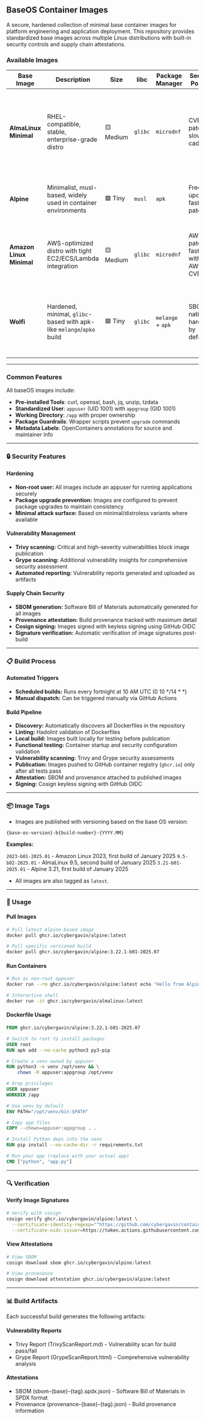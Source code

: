 ## BaseOS Container Images

A secure, hardened collection of minimal base container images for platform engineering and application deployment. This repository provides standardized base images across multiple Linux distributions with built-in security controls and supply chain attestations.

### Available Images

| Base Image       | Description                                                           | Size      | libc    | Package Manager   | Security Posture                     | Optimal Use Cases                                                                                       |
| ---------------- | --------------------------------------------------------------------- | --------- | ------- | ----------------- | ------------------------------------ | ------------------------------------------------------------------------------------------------------- |
| **AlmaLinux Minimal**    | RHEL-compatible, stable, enterprise-grade distro                      | 🟨 Medium | `glibc` | `microdnf`             | CVE-patched, slower cadence          | - Legacy enterprise apps<br>- Python/C apps expecting RHEL<br>- Compliance-required workloads           |
| **Alpine**       | Minimalist, musl-based, widely used in container environments         | 🟩 Tiny   | `musl`  | `apk`             | Frequent updates, fast CVE patching  | - Scratch-like microservices<br>- Fast CI/CD<br>- Static Go/Rust apps             |
| **Amazon Linux Minimal** | AWS-optimized distro with tight EC2/ECS/Lambda integration            | 🟨 Medium | `glibc` | `microdnf`       | AWS-patched, fast sync with AWS CVEs | - AWS-hosted apps<br>- Lambda container images<br>- EKS/ECS-optimized workloads                         |
| **Wolfi**        | Hardened, minimal, `glibc`-based with apk-like `melange`/`apko` build | 🟦 Tiny   | `glibc` | `melange` + `apk` | SBOM-native, hardened by default     | - Zero CVE base images<br>- LLM apps<br>- SLSA-compliant builds<br>- Multi-arch distroless-style images |

---

### Common Features
All baseOS images include:
- **Pre-installed Tools**: curl, openssl, bash, jq, unzip, tzdata
- **Standardized User**: `appuser` (UID 1001) with `appgroup` (GID 1001)
- **Working Directory**: `/app` with proper ownership
- **Package Guardrails**: Wrapper scripts prevent `upgrade` commands
- **Metadata Labels**: OpenContainers annotations for source and maintainer info

---

### 🔒 Security Features

#### Hardening
- **Non-root user:** All images include an appuser for running applications securely
- **Package upgrade prevention:** Images are configured to prevent package upgrades to maintain consistency
- **Minimal attack surface:** Based on minimal/distroless variants where available

#### Vulnerability Management
- **Trivy scanning:** Critical and high-severity vulnerabilities block image publication
- **Grype scanning:** Additional vulnerability insights for comprehensive security assessment
- **Automated reporting:** Vulnerability reports generated and uploaded as artifacts

#### Supply Chain Security
- **SBOM generation:** Software Bill of Materials automatically generated for all images
- **Provenance attestation:** Build provenance tracked with maximum detail
- **Cosign signing:** Images signed with keyless signing using GitHub OIDC
- **Signature verification:** Automatic verification of image signatures post-build

---

### 📋 Build Process

#### Automated Triggers
- **Scheduled builds:** Runs every fortnight at 10 AM UTC (0 10 */14 * *)
- **Manual dispatch:** Can be triggered manually via GitHub Actions

#### Build Pipeline
- **Discovery:** Automatically discovers all Dockerfiles in the repository
- **Linting:** Hadolint validation of Dockerfiles
- **Local build:** Images built locally for testing before publication
- **Functional testing:** Container startup and security configuration validation
- **Vulnerability scanning:** Trivy and Grype security assessments
- **Publication:** Images pushed to GitHub container registry (`ghcr.io`) only after all tests pass
- **Attestation:** SBOM and provenance attached to published images
- **Signing:** Cosign keyless signing with GitHub OIDC

---

### 📦 Image Tags
- Images are published with versioning based on the base OS version:

```
{base-os-version}-b{build-number}-{YYYY.MM}
```
**Examples:**

`2023-b01-2025.01` - Amazon Linux 2023, first build of January 2025
`9.5-b02-2025.01` - AlmaLinux 9.5, second build of January 2025
`3.21-b01-2025.01` - Alpine 3.21, first build of January 2025

- All images are also tagged as `latest`.

---

### 🚀 Usage

#### Pull Images

```bash
# Pull latest Alpine-based image
docker pull ghcr.io/cybergavin/alpine:latest

# Pull specific versioned build
docker pull ghcr.io/cybergavin/alpine:3.22.1-b01-2025.07
```

#### Run Containers

```bash
# Run as non-root appuser
docker run --rm ghcr.io/cybergavin/alpine:latest echo "Hello from Alpine!"

# Interactive shell
docker run -it ghcr.io/cybergavin/almalinux:latest
```

#### Dockerfile Usage

```dockerfile
FROM ghcr.io/cybergavin/alpine:3.22.1-b01-2025.07

# Switch to root to install packages
USER root
RUN apk add --no-cache python3 py3-pip

# Create a venv owned by appuser
RUN python3 -m venv /opt/venv && \
    chown -R appuser:appgroup /opt/venv

# Drop privileges
USER appuser
WORKDIR /app

# Use venv by default
ENV PATH="/opt/venv/bin:$PATH"

# Copy app files
COPY --chown=appuser:appgroup . .

# Install Python deps into the venv
RUN pip install --no-cache-dir -r requirements.txt

# Run your app (replace with your actual app)
CMD ["python", "app.py"]

```
---

### 🔍 Verification

#### Verify Image Signatures
```bash
# Verify with cosign
cosign verify ghcr.io/cybergavin/alpine:latest \
  --certificate-identity-regexp="^https://github.com/cybergavin/container-images/" \
  --certificate-oidc-issuer=https://token.actions.githubusercontent.com
```

#### View Attestations
```bash
# View SBOM
cosign download sbom ghcr.io/cybergavin/alpine:latest

# View provenance
cosign download attestation ghcr.io/cybergavin/alpine:latest
```

---

### 📊 Build Artifacts
Each successful build generates the following artifacts:

#### Vulnerability Reports
- Trivy Report (TrivyScanReport.md) - Vulnerability scan for build pass/fail
- Grype Report (GrypeScanReport.html) - Comprehensive vulnerability analysis

#### Attestations
- SBOM (sbom-{base}-{tag}.spdx.json) - Software Bill of Materials in SPDX format
- Provenance (provenance-{base}-{tag}.json) - Build provenance information